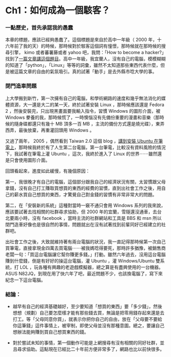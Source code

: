 # Ch1：如何成為一個駭客？

### 一點歷史，首先承認我的愚蠢

本章的標題，應該已經夠愚蠢了。這個標題是來自於高中一年級（ 2000 年，十六年前了我的天）的時候，那時候對於駭客這個詞有憧憬，那時候就在那時候的搜尋引擎， kimo 或者蕃薯藤或者 yahoo 吧，我問：「How to become a hacker?」找到了[一篇文章講這個題目](http://www.catb.org/esr/faqs/hacker-howto.html)。高中一年級，我宜蘭人，沒有自己的電腦，模模糊糊的知道了「python」，「Linux」等等的詞彙，雖然不太知道那些東西代表什麼，但是被這篇文章的自由的氣氛吸引。真的試著「動手」是去外縣市唸大學的事。


### 閉門造車問題

上大學搬到新竹，第一次擁有自己的電腦，和學術網路的速度和幾乎無法消化的媒體資源，大一還是大二的某一天，終於試著安裝 Linux ，那時候應該還是 Fedora 2 ，然後安裝完，只出現黑畫面要我輸入指令，習慣 Windows 的圖形介面，被 Windows 豢養的我，那時候慌了，一時懊惱沒有先備份重要的漫畫和音樂（那時候的隨身碟都還只有幾十 MB 頂多一百 MB ，主流的備份方式還是燒光碟），東弄西弄，最後放棄，再重灌回頭用 Windows 。

又過了兩年， 2005 ，偶然看到 Taiwan 2.0 這個 blog ，[講到安裝 Ubuntu 在筆電上](http://taiwan.chtsai.org/2005/09/27/zai_bijixing_diannao_shang_shiyong_linux/)，那時候我終於有了人生第二台電腦，第一台筆電，比較沒有資料風險的情況下，我試著在筆電上灌 Ubuntu ，這次，我終於進入了 Linux 的世界⋯⋯雖然還是只會使用圖形介面。

回頭看起來，進度如此緩慢，有幾個原因：

第一，我很晚才有自己的電腦，這個部分跟我自己的經濟狀況有關，太習慣跟父母拿錢，沒有自己打工賺取買想買的東西的經費的習慣，直到出社會工作之後，用自己的薪水買自己想買的東西，才驚覺自己對金錢的習慣有非常非常大的問題。

第二，在「安裝新的系統」這種對當時一竅不通只會用 Windows 系列的我來說，應該要試著去找相關的社群尋求協助，但 2000 年的宜蘭，雪隧還沒通車，去台北要兩小時，沒有 facebook ，當時主流的社群網站和工具是 BBS 和 msn 所以閉門造車好像也是很自然的事情，問題就出在沒有試著找到前輩同好已經建立的社群吧。

出社會工作之後，大致就維持著有兩台電腦的狀況，我一直記得那時候第一次自己買筆電，直接拿現金四萬去買電腦⋯⋯被我媽唸得要死，那時許多猶豫，被銷售商老闆一句：「買這台電腦讓它幫你賺更多錢。」打動。雖然六年過去，沒用這台電腦賺到什麼錢，倒是有好好的操這台電腦，灌 Ubuntu ，灌 Windows/Ubuntu 雙系統，打 LOL ，玩各種有興趣的老遊戲模擬器，總之算是有盡興使用的一台機器。ASUS N82JQ，到現在用了快六年了吧，最近問題不少，也該換電腦了，寫下來紀念一下這台電腦。

### 結論：

- 越早有自己的經濟基礎越好，至少要知道「想買的東西」要「多少錢」，然後想想（規劃）自己要怎麼樣才能有那些錢去買，無論是把零用錢存起來還是去打工。等「父母同意你買」，就表示你把你自己的自由，放在「父母要不要給你這筆錢」這件事情上，被宰制，即使父母並沒有那種意圖。總之，要讓自己想辦法能夠賺到買自己想買東西的錢。

- 對於嘗試未知的事情，第一個動作可能是上網搜尋有沒有相關的同好社群，並且尋求協助。這點現在已經比二十年前方便非常多了，網路也比以前快很多。
